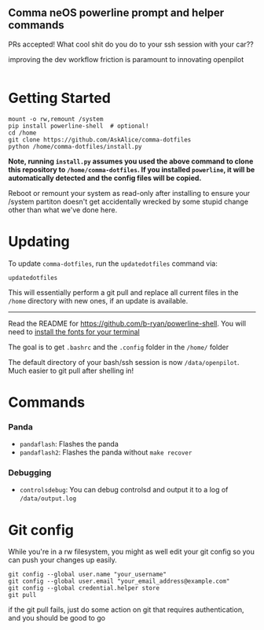 ## Comma neOS powerline prompt and helper commands

PRs accepted! What cool shit do you do to your ssh session with your car??

improving the dev workflow friction is paramount to innovating openpilot

<img src="https://emu.bz/xmf" alt="" />

# Getting Started
```
mount -o rw,remount /system
pip install powerline-shell  # optional!
cd /home
git clone https://github.com/AskAlice/comma-dotfiles
python /home/comma-dotfiles/install.py
```
**Note, running `install.py` assumes you used the above command to clone this repository to `/home/comma-dotfiles`. If you installed `powerline`, it will be automatically detected and the config files will be copied.**

Reboot or remount your system as read-only after installing to ensure your /system partiton doesn't get accidentally wrecked by some stupid change other than what we've done here.

# Updating
To update `comma-dotfiles`, run the `updatedotfiles` command via:
```
updatedotfiles
```
This will essentially perform a git pull and replace all current files in the `/home` directory with new ones, if an update is available.

---
Read the README for https://github.com/b-ryan/powerline-shell. You will need to [install the fonts for your terminal](https://github.com/powerline/fonts)

The goal is to get `.bashrc` and the `.config` folder in the `/home/` folder

The default directory of your bash/ssh session is now `/data/openpilot`. Much easier to git pull after shelling in!

# Commands
### Panda
- `pandaflash`: Flashes the panda
- `pandaflash2`: Flashes the panda without `make recover`

### Debugging
- `controlsdebug`: You can debug controlsd and output it to a log of `/data/output.log`

# Git config
While you're in a rw filesystem, you might as well edit your git config so you can push your changes up easily.
```
git config --global user.name "your_username"
git config --global user.email "your_email_address@example.com"
git config --global credential.helper store
git pull
```
if the git pull fails, just do some action on git that requires authentication, and you should be good to go
